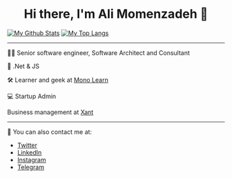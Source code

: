<h1 align="center">Hi there, I'm Ali Momenzadeh 👋</h1>

[![My Github Stats](https://github-readme-stats.vercel.app/api?username=amzenterprise&show_icons=true&theme=dracula)](https://github.com/anuraghazra/github-readme-stats)
[![My Top Langs](https://github-readme-stats.vercel.app/api/top-langs/?username=amzenterprise&layout=compact&theme=dracula)](https://github.com/anuraghazra/github-readme-stats)

---
<p>
  👨‍💻 Senior software engineer, Software Architect and Consultant
</p>
<p>
   🎈 .Net & JS
</p>
<p>
  🛠 Learner and geek at <a href="https://monolearn.ir">Mono Learn</a>
</p>
<p>
  💻 Startup Admin
</p>
<p>
  Business management at <a href="https://xant.ir">Xant</a>
</p>

---

💬 You can also contact me at:

- [Twitter](https://twitter.com/amzenterprise)
- [LinkedIn](https://www.linkedin.com/in/amzenterprise/)
- [Instagram](https://www.instagram.com/monolearn.ir/)
- [Telegram](https://www.t.me/AMZEnterprise/)
